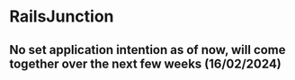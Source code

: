 # RailsJunction

## No set application intention as of now, will come together over the next few weeks (16/02/2024)
